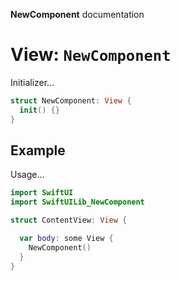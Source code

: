 **NewComponent** documentation

# View: `NewComponent`

Initializer…

```swift
struct NewComponent: View {
  init() {}
}
```

## Example

Usage…

```swift
import SwiftUI
import SwiftUILib_NewComponent

struct ContentView: View {

  var body: some View {
    NewComponent()
  }
}
```
